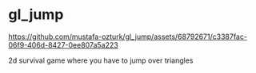 # gl_jump

https://github.com/mustafa-ozturk/gl_jump/assets/68792671/c3387fac-06f9-406d-8427-0ee807a5a223

2d survival game where you have to jump over triangles
